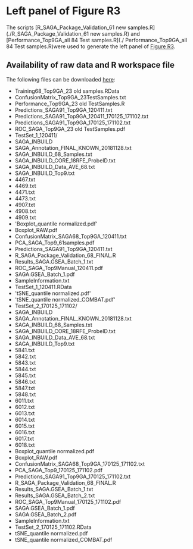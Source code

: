 # Left panel of Figure R3
The scripts [R_SAGA_Package_Validation_61 new samples.R](./R_SAGA_Package_Validation_61 new samples.R) and [Performance_Top9GA_all 84 Test samples.R](./ Performance_Top9GA_all 84 Test samples.R)were used to generate the left panel of [Figure R3](../Performances_TestSets_SAGAold.png).
## Availability of raw data and R workspace file

The following files can be downloaded [here]( https://owncloud.gwdg.de/index.php/s/X96Qky3BNxdj2Wt):
*	Training68_Top9GA_23 old samples.RData
*	ConfusionMatrix_Top9GA_23TestSamples.txt
*	Performance_Top9GA_23 old TestSamples.R
*	Predictions_SAGA91_Top9GA_120411.txt
*	Predictions_SAGA91_Top9GA_120411_170125_171102.txt
*	Predictions_SAGA91_Top9GA_170125_171102.txt
*	ROC_SAGA_Top9GA_23 old TestSamples.pdf
*	TestSet_1_120411/
*	SAGA_INBUILD
*	SAGA_Annotation_FINAL_KNOWN_20181128.txt
*	SAGA_INBUILD_68_Samples.txt
*	SAGA_INBUILD_CORE_18RFE_ProbeID.txt
*	SAGA_INBUILD_Data_AVE_68.txt
*	SAGA_INBUILD_Top9.txt
*	4467.txt
*	4469.txt
*	4471.txt
*	4473.txt
*	4907.txt
*	4908.txt
*	4909.txt
*	'Boxplot_quantile normalized.pdf'
*	Boxplot_RAW.pdf
*	ConfusionMatrix_SAGA68_Top9GA_120411.txt
*	PCA_SAGA_Top9_61samples.pdf
*	Predictions_SAGA91_Top9GA_120411.txt
*	R_SAGA_Package_Validation_68_FINAL.R
*	Results_SAGA.GSEA_Batch_1.txt
*	ROC_SAGA_Top9Manual_120411.pdf
*	SAGA.GSEA_Batch_1.pdf
*	SampleInformation.txt
*	TestSet_1_120411.RData
*	'tSNE_quantile normalized.pdf'
*	'tSNE_quantile normalized_COMBAT.pdf'
*	TestSet_2_170125_171102/ 
  *	SAGA_INBUILD
  *	SAGA_Annotation_FINAL_KNOWN_20181128.txt
  *	SAGA_INBUILD_68_Samples.txt
  *	SAGA_INBUILD_CORE_18RFE_ProbeID.txt
  *	SAGA_INBUILD_Data_AVE_68.txt
  *	SAGA_INBUILD_Top9.txt
*	5841.txt
*	5842.txt
*	5843.txt
*	5844.txt
*	5845.txt
*	5846.txt
*	5847.txt
*	5848.txt
*	6011.txt
*	6012.txt
*	6013.txt
*	6014.txt
*	6015.txt
*	6016.txt
*	6017.txt
*	6018.txt
*	Boxplot_quantile normalized.pdf
*	Boxplot_RAW.pdf
*	ConfusionMatrix_SAGA68_Top9GA_170125_171102.txt
*	PCA_SAGA_Top9_170125_171102.pdf
*	Predictions_SAGA91_Top9GA_170125_171102.txt
*	R_SAGA_Package_Validation_68_FINAL.R
*	Results_SAGA.GSEA_Batch_1.txt
*	Results_SAGA.GSEA_Batch_2.txt
*	ROC_SAGA_Top9Manual_170125_171102.pdf
*	SAGA.GSEA_Batch_1.pdf
*	SAGA.GSEA_Batch_2.pdf
*	SampleInformation.txt
*	TestSet_2_170125_171102.RData
*	tSNE_quantile normalized.pdf
*	tSNE_quantile normalized_COMBAT.pdf
